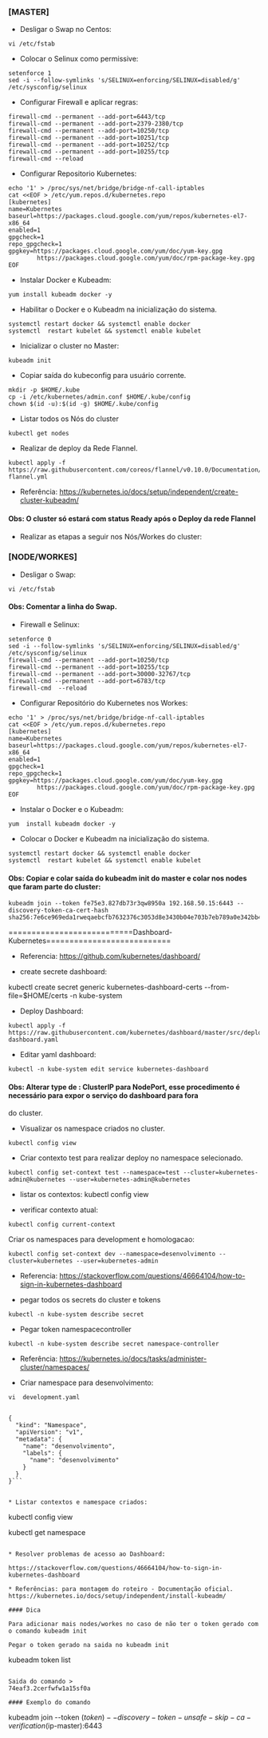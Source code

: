 
### [MASTER]

* Desligar o Swap no Centos:
```
vi /etc/fstab
```

* Colocar o Selinux como permissive:
```
setenforce 1
sed -i --follow-symlinks 's/SELINUX=enforcing/SELINUX=disabled/g' /etc/sysconfig/selinux
```

* Configurar Firewall e aplicar regras:
```
firewall-cmd --permanent --add-port=6443/tcp
firewall-cmd --permanent --add-port=2379-2380/tcp
firewall-cmd --permanent --add-port=10250/tcp
firewall-cmd --permanent --add-port=10251/tcp
firewall-cmd --permanent --add-port=10252/tcp
firewall-cmd --permanent --add-port=10255/tcp
firewall-cmd --reload
```

* Configurar Repositorio Kubernetes:
```
echo '1' > /proc/sys/net/bridge/bridge-nf-call-iptables
cat <<EOF > /etc/yum.repos.d/kubernetes.repo
[kubernetes]
name=Kubernetes
baseurl=https://packages.cloud.google.com/yum/repos/kubernetes-el7-x86_64
enabled=1
gpgcheck=1
repo_gpgcheck=1
gpgkey=https://packages.cloud.google.com/yum/doc/yum-key.gpg
        https://packages.cloud.google.com/yum/doc/rpm-package-key.gpg
EOF
```

* Instalar Docker e Kubeadm:
```
yum install kubeadm docker -y
```

* Habilitar o Docker e o Kubeadm na inicialização do sistema.
```
systemctl restart docker && systemctl enable docker
systemctl  restart kubelet && systemctl enable kubelet
```

* Inicializar o cluster no Master:

```
kubeadm init
```

* Copiar saída do kubeconfig para usuário corrente.

```
mkdir -p $HOME/.kube
cp -i /etc/kubernetes/admin.conf $HOME/.kube/config
chown $(id -u):$(id -g) $HOME/.kube/config
```

* Listar todos os Nós do cluster
```
kubectl get nodes
```

* Realizar de deploy da Rede Flannel.

```
kubectl apply -f https://raw.githubusercontent.com/coreos/flannel/v0.10.0/Documentation/kube-flannel.yml
```

* Referência: https://kubernetes.io/docs/setup/independent/create-cluster-kubeadm/

#### Obs: O cluster só estará com status Ready após o Deploy da rede Flannel

* Realizar as etapas a seguir nos Nós/Workes do cluster:

### [NODE/WORKES]

* Desligar o Swap:
```
vi /etc/fstab
```
#### Obs: Comentar a linha do Swap.

* Firewall e Selinux:
```
setenforce 0
sed -i --follow-symlinks 's/SELINUX=enforcing/SELINUX=disabled/g' /etc/sysconfig/selinux
firewall-cmd --permanent --add-port=10250/tcp
firewall-cmd --permanent --add-port=10255/tcp
firewall-cmd --permanent --add-port=30000-32767/tcp
firewall-cmd --permanent --add-port=6783/tcp
firewall-cmd  --reload
```

* Configurar Repositório do Kubernetes nos Workes:

```
echo '1' > /proc/sys/net/bridge/bridge-nf-call-iptables
cat <<EOF > /etc/yum.repos.d/kubernetes.repo
[kubernetes]
name=Kubernetes
baseurl=https://packages.cloud.google.com/yum/repos/kubernetes-el7-x86_64
enabled=1
gpgcheck=1
repo_gpgcheck=1
gpgkey=https://packages.cloud.google.com/yum/doc/yum-key.gpg
        https://packages.cloud.google.com/yum/doc/rpm-package-key.gpg
EOF
```

* Instalar o Docker e o Kubeadm:
```
yum  install kubeadm docker -y
```
* Colocar o Docker e Kubeadm na inicialização do sistema.
```
systemctl restart docker && systemctl enable docker
systemctl  restart kubelet && systemctl enable kubelet
```


#### Obs: Copiar e colar saída do kubeadm init do master e colar nos nodes que faram parte do cluster:
```
kubeadm join --token fe75e3.827db73r3qw8950a 192.168.50.15:6443 --discovery-token-ca-cert-hash sha256:7e6ce969eda1rweqaebcfb7632376c3053d8e3430b04e703b7eb789a0e342bb4
```


===========================Dashboard-Kubernetes===========================

* Referencia: https://github.com/kubernetes/dashboard/

* create secrete dashboard:

kubectl create secret generic kubernetes-dashboard-certs --from-file=$HOME/certs -n kube-system

* Deploy Dashboard:
```
kubectl apply -f https://raw.githubusercontent.com/kubernetes/dashboard/master/src/deploy/recommended/kubernetes-dashboard.yaml
```

* Editar yaml dashboard:
```
kubectl -n kube-system edit service kubernetes-dashboard
```

#### Obs: Alterar type de : ClusterIP para NodePort, esse procedimento é necessário para expor o serviço do dashboard para fora
do cluster.
      
* Visualizar os namespace criados no cluster.
```
kubectl config view
```

* Criar contexto test para realizar deploy no namespace selecionado.
```
kubectl config set-context test --namespace=test --cluster=kubernetes-admin@kubernetes --user=kubernetes-admin@kubernetes
```
     
* listar os contextos:
kubectl config view

* verificar contexto atual:
```
kubectl config current-context
```

Criar os namespaces para development e homologacao:
```
kubectl config set-context dev --namespace=desenvolvimento --cluster=kubernetes --user=kubernetes-admin
```
* Referencia: https://stackoverflow.com/questions/46664104/how-to-sign-in-kubernetes-dashboard

* pegar todos os secrets do cluster e tokens
```
kubectl -n kube-system describe secret
```

* Pegar token namespacecontroller
```
kubectl -n kube-system describe secret namespace-controller
```
* Referência: https://kubernetes.io/docs/tasks/administer-cluster/namespaces/

* Criar namespace para desenvolvimento:
```
vi  development.yaml


{
  "kind": "Namespace",
  "apiVersion": "v1",
  "metadata": {
    "name": "desenvolvimento",
    "labels": {
      "name": "desenvolvimento"
    }
  }
}```
 

* Listar contextos e namespace criados:
```
kubectl config view

kubectl get namespace
```

* Resolver problemas de acesso ao Dashboard:

https://stackoverflow.com/questions/46664104/how-to-sign-in-kubernetes-dashboard

* Referências: para montagem do roteiro - Documentação oficial.
https://kubernetes.io/docs/setup/independent/install-kubeadm/

#### Dica

Para adicionar mais nodes/workes no caso de não ter o token gerado com o comando kubeadm init

Pegar o token gerado na saida no kubeadm init

```
kubeadm token list
```

Saida do comando > 
74eaf3.2cerfwfw1a15sf0a

#### Exemplo do comando
```
kubeadm join --token ($token) --discovery-token-unsafe-skip-ca-verification ($ip-master):6443
```




